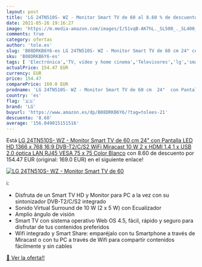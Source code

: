 ```yaml
---
layout: post
title: 'LG 24TN510S- WZ - Monitor Smart TV de 60 al 8.60 % de descuento'
date: 2021-05-26 19:16:27
image: 'https://m.media-amazon.com/images/I/51vqB-AK7hL._SL500_._SL400_.jpg'
comments: true
category: ofertas
author: 'tole.es'
slug: 'B08DRKB6Y6-es LG 24TN510S- WZ - Monitor Smart TV de 60 cm 24" con...'
sku: 'B08DRKB6Y6-es'
tags: [ 'Electrónica','TV, vídeo y home cinema','Televisores','lg','smart','tv', ]
actualPrice: 154.47 EUR
currency: EUR
price: 154.47
comparePrice: 169.0 EUR
prodname: 'LG 24TN510S- WZ - Monitor Smart TV de 60 cm  24"  con Pantalla LED HD  1366 x 768  16:9  DVB-T2/C/S2  WiFi  Miracast  10 W  2 x HDMI 1.4  1 x USB 2.0  óptica  LAN RJ45  VESA 75 x 75   Color Blanco'
country: 'es'
flag: '🇪🇸'
brand: 'LG'
buyurl: 'https://www.amazon.es/dp/B08DRKB6Y6/?tag=tolees-21'
descuento: '8.60'
average: '156.049015151516'
---
```


Está [LG 24TN510S- WZ - Monitor Smart TV de 60 cm  24"  con Pantalla LED HD  1366 x 768  16:9  DVB-T2/C/S2  WiFi  Miracast  10 W  2 x HDMI 1.4  1 x USB 2.0  óptica  LAN RJ45  VESA 75 x 75   Color Blanco](https://www.amazon.es/dp/B08DRKB6Y6/?tag=tolees-21) con 8.60 de descuento por 154.47 EUR (original: 169.0 EUR) en el siguiente enlace!

[![LG 24TN510S- WZ - Monitor Smart TV de 60](https://m.media-amazon.com/images/I/51vqB-AK7hL._SL500_._SL400_.jpg)](https://www.amazon.es/dp/B08DRKB6Y6/?tag=tolees-21)

ℹ️:

- Disfruta de un Smart TV HD y Monitor para PC a la vez con su sintonizador DVB-T2/C/S2 integrado
- Sonido Virtual Surround de 10 W (2 x 5 W) con Ecualizador
- Amplio ángulo de visión
- Smart TV con sistema operativo Web OS 4.5, fácil, rápido y seguro para disfrutar de tus contenidos preferidos
- Wifi integrado y Smart Share: emparéjalo con tu Smartphone a través de Miracast o con tu PC a través de Wifi para compartir contenidos fácilmente y sin cables

[🛒 Ver la oferta!!](https://www.amazon.es/dp/B08DRKB6Y6/?tag=tolees-21)
